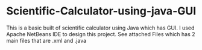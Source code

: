 # Scientific-Calculator-using-java-GUI
This is a basic built of scientific calculator using Java which has GUI. I used Apache NetBeans IDE to design this project.
See attached Files which has 2 main files that are .xml and .java
